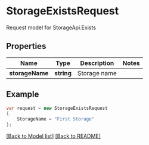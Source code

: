 
# StorageExistsRequest

Request model for StorageApi.Exists

## Properties

Name | Type | Description | Notes
---- | ---- | ----------- | -----
**storageName** |**string**|Storage name |

## Example
```csharp
var request = new StorageExistsRequest
{ 
    StorageName = "First Storage"
};
```

[[Back to Model list]](Models.md) [[Back to README]](README.md)

